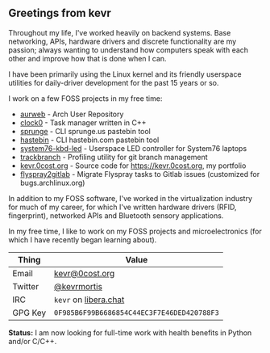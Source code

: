 ## Greetings from kevr

Throughout my life, I've worked heavily on backend systems. Base networking,
APIs, hardware drivers and discrete functionality are my passion; always
wanting to understand how computers speak with each other and improve how
that is done when I can.

I have been primarily using the Linux kernel and its friendly userspace
utilities for daily-driver development for the past 15 years or so.

I work on a few FOSS projects in my free time:

- [aurweb](https://gitlab.archlinux.org/archlinux/aurweb) - Arch User Repository
- [clock0](https://github.com/kevr/clock0) - Task manager written in C++
- [sprunge](https://github.com/kevr/sprunge) - CLI sprunge.us pastebin tool
- [hastebin](https://github.com/kevr/hastebin) - CLI hastebin.com pastebin tool
- [system76-kbd-led](https://github.com/kevr/system76-kbd-led) - Userspace LED controller for System76 laptops
- [trackbranch](https://github.com/kevr/trackbranch) - Profiling utility for git branch management
- [kevr.0cost.org](https://github.com/kevr/kevr.0cost.org) - Source code for https://kevr.0cost.org, my portfolio
- [flyspray2gitlab](https://gitlab.archlinux.org/kevr/flyspray2gitlab) - Migrate Flyspray tasks to Gitlab issues (customized for bugs.archlinux.org)

In addition to my FOSS software, I've worked in the virtualization industry
for much of my career, for which I've written hardware drivers (RFID,
fingerprint), networked APIs and Bluetooth sensory applications.

In my free time, I like to work on my FOSS projects and microelectronics
(for which I have recently began learning about).

| Thing   | Value                                         |
|---------|-----------------------------------------------|
| Email   | kevr@0cost.org                                |
| Twitter | [@kevrmortis](https://twitter.com/kevrmortis) |
| IRC     | `kevr` on [libera.chat](https://libera.chat)  |
| GPG Key | `0F985B6F99B6686854C44EC3F7E46DED420788F3`    |

**Status:** I am now looking for full-time work with health benefits
in Python and/or C/C++.
